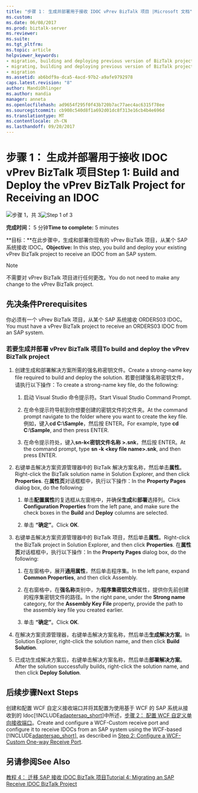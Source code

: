 ```yaml
---
title: "步骤 1： 生成并部署用于接收 IDOC vPrev BizTalk 项目 |Microsoft 文档"
ms.custom: 
ms.date: 06/08/2017
ms.prod: biztalk-server
ms.reviewer: 
ms.suite: 
ms.tgt_pltfrm: 
ms.topic: article
helpviewer_keywords:
- migration, building and deploying previous version of BizTalk project for receiving an IDOC
- migrating, building and deploying previous version of BizTalk project for receiving an IDOC
- migration
ms.assetid: ab6bdf9a-dca5-4acd-97b2-a9afe9792978
caps.latest.revision: "8"
author: MandiOhlinger
ms.author: mandia
manager: anneta
ms.openlocfilehash: ad9654f295f0f43b720b7ac77aec4ac6315f78ee
ms.sourcegitcommit: cb908c540d8f1a692d01dc8f313e16cb4b4e696d
ms.translationtype: MT
ms.contentlocale: zh-CN
ms.lasthandoff: 09/20/2017
---
```

# <a name="step-1-build-and-deploy-the-vprev-biztalk-project-for-receiving-an-idoc"></a><span data-ttu-id="937b8-102">步骤 1： 生成并部署用于接收 IDOC vPrev BizTalk 项目</span><span class="sxs-lookup"><span data-stu-id="937b8-102">Step 1: Build and Deploy the vPrev BizTalk Project for Receiving an IDOC</span></span>
<span data-ttu-id="937b8-103">![步骤 1，共 3](../../adapters-and-accelerators/adapter-oracle-database/media/step-1of3.gif "Step_1of3")</span><span class="sxs-lookup"><span data-stu-id="937b8-103">![Step 1 of 3](../../adapters-and-accelerators/adapter-oracle-database/media/step-1of3.gif "Step_1of3")</span></span>  
  
 <span data-ttu-id="937b8-104">**完成时间：** 5 分钟</span><span class="sxs-lookup"><span data-stu-id="937b8-104">**Time to complete:** 5 minutes</span></span>  
  
 <span data-ttu-id="937b8-105">**目标：**在此步骤中，生成和部署你现有的 vPrev BizTalk 项目，从某个 SAP 系统接收 IDOC。</span><span class="sxs-lookup"><span data-stu-id="937b8-105">**Objective:** In this step, you build and deploy your existing vPrev BizTalk project to receive an IDOC from an SAP system.</span></span>  
  
> [!NOTE]
>  <span data-ttu-id="937b8-106">不需要对 vPrev BizTalk 项目进行任何更改。</span><span class="sxs-lookup"><span data-stu-id="937b8-106">You do not need to make any change to the vPrev BizTalk project.</span></span>  
  
## <a name="prerequisites"></a><span data-ttu-id="937b8-107">先决条件</span><span class="sxs-lookup"><span data-stu-id="937b8-107">Prerequisites</span></span>  
 <span data-ttu-id="937b8-108">你必须有一个 vPrev BizTalk 项目，从某个 SAP 系统接收 ORDERS03 IDOC。</span><span class="sxs-lookup"><span data-stu-id="937b8-108">You must have a vPrev BizTalk project to receive an ORDERS03 IDOC from an SAP system.</span></span>  
  
### <a name="to-build-and-deploy-the-vprev-biztalk-project"></a><span data-ttu-id="937b8-109">若要生成并部署 vPrev BizTalk 项目</span><span class="sxs-lookup"><span data-stu-id="937b8-109">To build and deploy the vPrev BizTalk project</span></span>  
  
1.  <span data-ttu-id="937b8-110">创建生成和部署解决方案所需的强名称密钥文件。</span><span class="sxs-lookup"><span data-stu-id="937b8-110">Create a strong-name key file required to build and deploy the solution.</span></span> <span data-ttu-id="937b8-111">若要创建强名称密钥文件，请执行以下操作：</span><span class="sxs-lookup"><span data-stu-id="937b8-111">To create a strong-name key file, do the following:</span></span>  
  
    1.  <span data-ttu-id="937b8-112">启动 Visual Studio 命令提示符。</span><span class="sxs-lookup"><span data-stu-id="937b8-112">Start Visual Studio Command Prompt.</span></span>  
  
    2.  <span data-ttu-id="937b8-113">在命令提示符导航到你想要创建的密钥文件的文件夹。</span><span class="sxs-lookup"><span data-stu-id="937b8-113">At the command prompt navigate to the folder where you want to create the key file.</span></span> <span data-ttu-id="937b8-114">例如，键入**cd C:\Sample**，然后按 ENTER。</span><span class="sxs-lookup"><span data-stu-id="937b8-114">For example, type **cd C:\Sample**, and then press ENTER.</span></span>  
  
    3.  <span data-ttu-id="937b8-115">在命令提示符处，键入**sn-k\<密钥文件名称 >.snk**，然后按 ENTER。</span><span class="sxs-lookup"><span data-stu-id="937b8-115">At the command prompt, type **sn -k \<key file name>.snk**, and then press ENTER.</span></span>  
  
2.  <span data-ttu-id="937b8-116">右键单击解决方案资源管理器中的 BizTalk 解决方案名称，然后单击**属性**。</span><span class="sxs-lookup"><span data-stu-id="937b8-116">Right-click the BizTalk solution name in Solution Explorer, and then click **Properties**.</span></span> <span data-ttu-id="937b8-117">在**属性页**对话框框中，执行以下操作：</span><span class="sxs-lookup"><span data-stu-id="937b8-117">In the **Property Pages** dialog box, do the following:</span></span>  
  
    1.  <span data-ttu-id="937b8-118">单击**配置属性**的复选框从左窗格中，并确保**生成**和**部署**选择列。</span><span class="sxs-lookup"><span data-stu-id="937b8-118">Click **Configuration Properties** from the left pane, and make sure the check boxes in the **Build** and **Deploy** columns are selected.</span></span>  
  
    2.  <span data-ttu-id="937b8-119">单击 **“确定”**。</span><span class="sxs-lookup"><span data-stu-id="937b8-119">Click **OK**.</span></span>  
  
3.  <span data-ttu-id="937b8-120">右键单击解决方案资源管理器中的 BizTalk 项目，然后单击**属性**。</span><span class="sxs-lookup"><span data-stu-id="937b8-120">Right-click the BizTalk project in Solution Explorer, and then click **Properties**.</span></span> <span data-ttu-id="937b8-121">在**属性页**对话框框中，执行以下操作：</span><span class="sxs-lookup"><span data-stu-id="937b8-121">In the **Property Pages** dialog box, do the following:</span></span>  
  
    1.  <span data-ttu-id="937b8-122">在左窗格中，展开**通用属性**，然后单击程序集。</span><span class="sxs-lookup"><span data-stu-id="937b8-122">In the left pane, expand **Common Properties**, and then click Assembly.</span></span>  
  
    2.  <span data-ttu-id="937b8-123">在右窗格中，在**强名称**类别中，为**程序集密钥文件**属性，提供你先前创建的程序集密钥文件的路径。</span><span class="sxs-lookup"><span data-stu-id="937b8-123">In the right pane, under the **Strong name** category, for the **Assembly Key File** property, provide the path to the assembly key file you created earlier.</span></span>  
  
    3.  <span data-ttu-id="937b8-124">单击 **“确定”**。</span><span class="sxs-lookup"><span data-stu-id="937b8-124">Click **OK**.</span></span>  
  
4.  <span data-ttu-id="937b8-125">在解决方案资源管理器，右键单击解决方案名称，然后单击**生成解决方案**。</span><span class="sxs-lookup"><span data-stu-id="937b8-125">In Solution Explorer, right-click the solution name, and then click **Build Solution**.</span></span>  
  
5.  <span data-ttu-id="937b8-126">已成功生成解决方案后，右键单击解决方案名称，然后单击**部署解决方案**。</span><span class="sxs-lookup"><span data-stu-id="937b8-126">After the solution successfully builds, right-click the solution name, and then click **Deploy Solution**.</span></span>  
  
## <a name="next-steps"></a><span data-ttu-id="937b8-127">后续步骤</span><span class="sxs-lookup"><span data-stu-id="937b8-127">Next Steps</span></span>  
 <span data-ttu-id="937b8-128">创建和配置 WCF 自定义接收端口并将其配置为使用基于 WCF 的 SAP 系统从接收到的 Idoc[!INCLUDE[adaptersap_short](../../includes/adaptersap-short-md.md)]中所述，[步骤 2： 配置 WCF 自定义单向接收端口](../../adapters-and-accelerators/adapter-sap/step-2-configure-a-wcf-custom-one-way-receive-port.md)。</span><span class="sxs-lookup"><span data-stu-id="937b8-128">Create and configure a WCF-Custom receive port and configure it to receive IDOCs from an SAP system using the WCF-based [!INCLUDE[adaptersap_short](../../includes/adaptersap-short-md.md)], as described in [Step 2: Configure a WCF-Custom One-way Receive Port](../../adapters-and-accelerators/adapter-sap/step-2-configure-a-wcf-custom-one-way-receive-port.md).</span></span>  
  
## <a name="see-also"></a><span data-ttu-id="937b8-129">另请参阅</span><span class="sxs-lookup"><span data-stu-id="937b8-129">See Also</span></span>  
 [<span data-ttu-id="937b8-130">教程 4： 迁移 SAP 接收 IDOC BizTalk 项目</span><span class="sxs-lookup"><span data-stu-id="937b8-130">Tutorial 4: Migrating an SAP Receive IDOC BizTalk Project</span></span>](../../adapters-and-accelerators/adapter-sap/tutorial-4-migrating-an-sap-receive-idoc-biztalk-project.md)